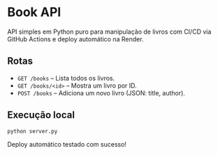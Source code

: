 # Book API

API simples em Python puro para manipulação de livros com CI/CD via GitHub Actions e deploy automático na Render.

## Rotas
- `GET /books` – Lista todos os livros.
- `GET /books/<id>` – Mostra um livro por ID.
- `POST /books` – Adiciona um novo livro (JSON: title, author).

## Execução local
```bash
python server.py
```

Deploy automático testado com sucesso!
